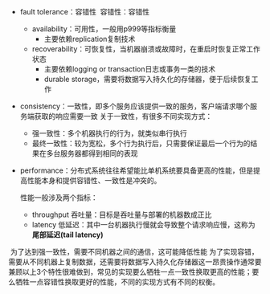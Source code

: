 - fault tolerance：容错性  容错性：容错性
    
    - availability：可用性，一般用p999等指标衡量
        - 主要依赖replication复制技术 
    - recoverability：可恢复性，当机器崩溃或故障时，在重启时恢复正常工作状态
        - 主要依赖logging or transaction日志或事务一类的技术
        - durable storage，需要将数据写入持久化的存储器，便于后续恢复工作
- consistency：一致性，即多个服务应该提供一致的服务，客户端请求哪个服务端获取的响应需要一致
    关于一致性，有很多不同实现方式：
    
    - 强一致性：多个机器执行的行为，就类似串行执行
    - 最终一致性：较为宽松，多个行为执行后，只需要保证最后一个行为的结果在多台服务器都得到相同的表现
- performance：分布式系统往往希望能比单机系统要具备更高的性能，但是提高性能本身和提供容错性、一致性是冲突的。
    
    性能一般涉及两个指标：
    - throughput 吞吐量：目标是吞吐量与部署的机器数成正比
    - latency 低延迟：其中一台机器执行慢就会导致整个请求响应慢，这称为**尾部延迟(tail latency)**
    
​ 为了达到强一致性，需要不同机器之间的通信，这可能降低性能
​ 为了实现容错，需要从不同机器上复制数据，还需要将数据写入持久化存储器这一昂贵操作
​ 通常要兼顾以上3个特性很难做到，常见的实现要么牺牲一点一致性换取更高的性能；要么牺牲一点容错性换取更好的性能，不同的实现方式有不同的权衡。